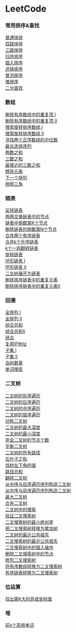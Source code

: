 # LeetCode

### 常用排序&查找
[普通快排]()</br>
[双路快排]()</br>
[三路快排](https://github.com/Ray-ux/LeetCode/blob/master/src/sort/ThreeWaysQuickSort.java) </br>
[归并排序](https://github.com/Ray-ux/LeetCode/blob/master/src/sort/MergeSort.java) </br>
[插入排序](https://github.com/Ray-ux/LeetCode/blob/master/src/sort/InsertSort.java) </br>
[选择排序](https://github.com/Ray-ux/LeetCode/blob/master/src/sort/SelectionSort.java) </br>
[冒泡排序](https://github.com/Ray-ux/LeetCode/blob/master/src/sort/BubbleSort.java) </br>
[堆排序](https://github.com/Ray-ux/LeetCode/blob/master/src/sort/HeapSort.java) </br>
[二分查找](https://github.com/Ray-ux/LeetCode/blob/master/src/sort/BinarySearchNoRecur.java) </br>

### 数组
[删除有序数组中的重复项 Ⅰ](https://github.com/Ray-ux/LeetCode/blob/master/src/array/RemoveDuplicatesBySortedArray%E2%85%A0.java) </br>
[删除有序数组中的重复项 Ⅱ](https://github.com/Ray-ux/LeetCode/blob/master/src/array/RemoveDuplicatesBySortedArray%E2%85%A1.java) </br>
[搜索旋转排序数组 Ⅰ]() </br>
[搜索旋转排序数组 Ⅱ]() </br>
[寻找两个正序数组的中位数]() </br>
[最长连续序列]() </br>
[两数之和](https://github.com/Ray-ux/LeetCode/blob/master/src/array/TwoSum.java) </br>
[三数之和](https://github.com/Ray-ux/LeetCode/blob/master/src/array/TwoSum.java) </br>
[最接近的三数之和]() </br>
[移除元素]() </br>
[下一个排列]() </br>
[杨辉三角](https://github.com/Ray-ux/LeetCode/blob/master/src/array/PascalTriangle.java)
### 链表
[反转链表](https://github.com/Ray-ux/LeetCode/blob/master/src/linkedlist/ReverseList.java) </br>
[两两交换链表中的节点](https://github.com/Ray-ux/LeetCode/blob/master/src/linkedlist/SwapNodesInPairs.java) </br>
[链表中倒数第K个节点](https://github.com/Ray-ux/LeetCode/blob/master/src/linkedlist/KthNodeFromEndLinkedList.java) </br>
[删除链表的倒数第N个节点](https://github.com/Ray-ux/LeetCode/blob/master/src/linkedlist/RemoveNthNodeFromEndofList.java) </br>
[合并两个有序链表](https://github.com/Ray-ux/LeetCode/blob/master/src/linkedlist/MergeTwoSortedLists.java) </br>
[合并k个升序链表](https://github.com/Ray-ux/LeetCode/blob/master/src/linkedlist/MergekSortedLists.java) </br>
[k个一组翻转链表](https://github.com/Ray-ux/LeetCode/blob/master/src/linkedlist/ReverseNodesInKgroup.java) </br>
[旋转链表](https://github.com/Ray-ux/LeetCode/blob/master/src/linkedlist/RotateList.java) </br>
[环形链表 Ⅰ](https://github.com/Ray-ux/LeetCode/blob/master/src/linkedlist/LinkedListCycleⅠ.java) </br>
[环形链表 Ⅱ](https://github.com/Ray-ux/LeetCode/blob/master/src/linkedlist/LinkedListCycleⅡ.java) </br>
[二叉树展开为链表]() </br>
[删除排序链表中的重复元素]() </br>
[删除排序链表中的重复元素Ⅱ]() </br>
### 回溯
[全排列 Ⅰ](https://github.com/Ray-ux/LeetCode/blob/master/src/recall/Permutations.java) </br>
[全排列 Ⅱ](https://github.com/Ray-ux/LeetCode/blob/master/src/recall/PermutationsⅡ.java) </br>
[组合总和](https://github.com/Ray-ux/LeetCode/blob/master/src/recall/CombinationSumⅠ.java) </br>
[组合总和Ⅱ](https://github.com/Ray-ux/LeetCode/blob/master/src/recall/CombinationSumⅡ.java) </br>
[组合](https://github.com/Ray-ux/LeetCode/blob/master/src/recall/Combinations.java) </br>
[复原IP地址](https://github.com/Ray-ux/LeetCode/blob/master/src/recall/RestoreIpAddress.java) </br>
[子集 Ⅰ](https://github.com/Ray-ux/LeetCode/blob/master/src/recall/SubSets%E2%85%A0.java) </br>
[子集 Ⅱ](https://github.com/Ray-ux/LeetCode/blob/master/src/recall/SubSets%E2%85%A1.java) </br>
[岛屿数量](https://github.com/Ray-ux/LeetCode/blob/master/src/recall/NumbersOfIslands.java) </br>
[单词搜索](https://github.com/Ray-ux/LeetCode/blob/master/src/recall/WordSearch.java) 


### 二叉树
[二叉树的前序遍历](https://github.com/Ray-ux/LeetCode/blob/master/src/tree/BinaryTreePreorderTraversal.java) </br>
[二叉树的后序遍历](https://github.com/Ray-ux/LeetCode/blob/master/src/tree/BinaryTreePostorderTraversal.java) </br>
[二叉树的中序遍历](https://github.com/Ray-ux/LeetCode/blob/master/src/tree/BinaryTreeInorderTraversal.java) </br>
[二叉树的层序遍历](https://github.com/Ray-ux/LeetCode/blob/master/src/tree/BinaryTreeLevelOrderTraversal.java) </br>
[对称二叉树](https://github.com/Ray-ux/LeetCode/blob/master/src/tree/SymmetricTree.java) </br>
[二叉树的最大深度](https://github.com/Ray-ux/LeetCode/blob/master/src/tree/MaximumDepthOfBinaryTree.java) </br>
[二叉树的最小深度](https://github.com/Ray-ux/LeetCode/blob/master/src/tree/MinimumDepthOfBinaryTree.java) </br>
[完全二叉树的节点个数](https://github.com/Ray-ux/LeetCode/blob/master/src/tree/CountCompleteTreeNodes.java) </br>
[平衡二叉树](https://github.com/Ray-ux/LeetCode/blob/master/src/tree/BalancedBinaryTree.java) </br>
[二叉树的所有路径](https://github.com/Ray-ux/LeetCode/blob/master/src/tree/BinaryTreePaths.java) </br>
[左叶子之和](https://github.com/Ray-ux/LeetCode/blob/master/src/tree/SumOfLeftLeaves.java) </br>
[找树左下角的值](https://github.com/Ray-ux/LeetCode/blob/master/src/tree/FindBottomLeftTreeValue.java) </br>
[路径总和](https://github.com/Ray-ux/LeetCode/blob/master/src/tree/PathSum.java) </br>
[翻转二叉树](https://github.com/Ray-ux/LeetCode/blob/master/src/tree/InvertBinaryTree.java) </br>
[从中序与后序遍历序列构造二叉树](https://github.com/Ray-ux/LeetCode/blob/master/src/tree/ConstructBinaryFromInorderAndPostorder.java) </br>
[从中序与前序遍历序列构造二叉树](https://github.com/Ray-ux/LeetCode/blob/master/src/tree/ConstructBinaryTreeFromPreOrderandInOrder.java) </br>
[最大二叉树](https://github.com/Ray-ux/LeetCode/blob/master/src/tree/MaximumBinaryTree.java) </br>
[合并二叉树](https://github.com/Ray-ux/LeetCode/blob/master/src/tree/MergeTwoBinaryTrees.java) </br>
[二叉树中的搜索]() </br>
[验证二叉搜索树]() </br>
[二叉搜索树的最小绝对差]() </br>
[把二叉搜索树转换为累加树]() </br>
[二叉树的最近公共祖先]() </br>
[二叉搜索树的最近公共祖先]() </br>
[二叉搜索树中的插入操作]() </br>
[删除二叉搜索树中的节点]() </br>
[修剪二叉搜索树]() </br>
[将有序数组转换为二叉搜索树](https://github.com/Ray-ux/LeetCode/blob/master/src/tree/ConvertSortedArrayToBST.java) </br>
[有序链表转换为二叉搜索树](https://github.com/Ray-ux/LeetCode/blob/master/src/tree/ConvertSortedArrayToBST.java) </br>

### 位运算
[找出第K大的异或坐标值](https://github.com/Ray-ux/LeetCode/blob/master/src/bitoperation/FindKthLargestXORCoorrdinateValue.java) </br>

### 堆
[前k个高频单词](https://github.com/Ray-ux/LeetCode/blob/master/src/heap/TopkFrequentWords.java)